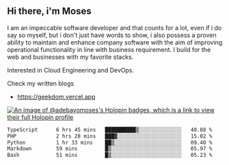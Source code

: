 ## Hi there, i'm Moses

I am an impeccable software developer and that counts for a lot, even if i do say so myself, but i don't just have words to show, i also possess a proven ability to maintain and enhance company software with the aim of improving operational functionality in line with business requirement. I build for the web and businesses with my favorite stacks.

Interested in Cloud Engineering and DevOps.

Check my written blogs
- https://geekdom.vercel.app

[![An image of @adebayomoses's Holopin badges, which is a link to view their full Holopin profile](https://holopin.me/adebayomoses)](https://holopin.io/@adebayomoses)

<!--START_SECTION:waka-->

```txt
TypeScript      6 hrs 45 mins   ██████████▒░░░░░░░░░░░░░░   40.88 %
PHP             2 hrs 28 mins   ███▓░░░░░░░░░░░░░░░░░░░░░   15.02 %
Python          1 hr 33 mins    ██▒░░░░░░░░░░░░░░░░░░░░░░   09.40 %
Markdown        59 mins         █▒░░░░░░░░░░░░░░░░░░░░░░░   05.97 %
Bash            51 mins         █▒░░░░░░░░░░░░░░░░░░░░░░░   05.23 %
```

<!--END_SECTION:waka-->
